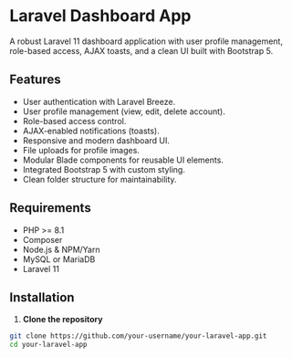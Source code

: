# Laravel Dashboard App

A robust Laravel 11 dashboard application with user profile management, role-based access, AJAX toasts, and a clean UI built with Bootstrap 5.

## Features

- User authentication with Laravel Breeze.
- User profile management (view, edit, delete account).
- Role-based access control.
- AJAX-enabled notifications (toasts).
- Responsive and modern dashboard UI.
- File uploads for profile images.
- Modular Blade components for reusable UI elements.
- Integrated Bootstrap 5 with custom styling.
- Clean folder structure for maintainability.

## Requirements

- PHP >= 8.1
- Composer
- Node.js & NPM/Yarn
- MySQL or MariaDB
- Laravel 11

## Installation

1. **Clone the repository**

```bash
git clone https://github.com/your-username/your-laravel-app.git
cd your-laravel-app
